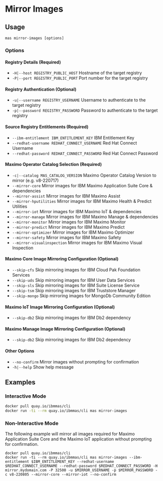 Mirror Images
===============================================================================

Usage
-------------------------------------------------------------------------------
`mas mirror-images [options]`

### Options
#### Registry Details (Required)
- `-H|--host REGISTRY_PUBLIC_HOST` Hostname of the target registry
- `-P|--port REGISTRY_PUBLIC_PORT` Port number for the target registry

#### Registry Authentication (Optional)
- `-u|--username REGISTRY_USERNAME` Username to authenticate to the target registry
- `-p|--password REGISTRY_PASSWORD` Password to authenticate to the target registry

#### Source Registry Entitlements (Required)
- `--ibm-entitlement IBM_ENTITLEMENT_KEY` IBM Entitlement Key
- `--redhat-username REDHAT_CONNECT_USERNAME` Red Hat Connect Username
- `--redhat-password REDHAT_CONNECT_PASSWORD` Red Hat Connect Password

#### Maximo Operator Catalog Selection (Required)
- `-c|--catalog MAS_CATALOG_VERSION` Maximo Operator Catalog Version to mirror (e.g. v8-220717)
- `--mirror-core` Mirror images for IBM Maximo Application Suite Core & dependencies
- `--mirror-assist`  Mirror images for IBM Maximo Assist
- `--mirror-hputilities` Mirror images for IBM Maximo Health & Predict Utilities
- `--mirror-iot` Mirror images for IBM Maximo IoT & dependencies
- `--mirror-manage` Mirror images for IBM Maximo Manage & dependencies
- `--mirror-monitor` Mirror images for IBM Maximo Monitor
- `--mirror-predict` Mirror images for IBM Maximo Predict
- `--mirror-optimizer` Mirror images for IBM Maximo Optimizer
- `--mirror-safety` Mirror images for IBM Maximo Safety
- `--mirror-visualinspection` Mirror images for IBM Maximo Visual Inspection

#### Maximo Core Image Mirroring Configuration (Optional)
- `--skip-cfs` Skip mirroring images for IBM Cloud Pak Foundation Services
- `--skip-uds` Skip mirroring images for IBM User Data Services
- `--skip-sls` Skip mirroring images for IBM Suite License Service
- `--skip-tsm` Skip mirroring images for IBM Truststore Manager
- `--skip-mongo` Skip mirroring images for MongoDb Community Edition

#### Maximo IoT Image Mirroring Configuration (Optional)
- `--skip-db2` Skip mirroring images for IBM Db2 dependency

#### Maximo Manage Image Mirroring Configuration (Optional)
- `--skip-db2` Skip mirroring images for IBM Db2 dependency

#### Other Options
- `--no-confirm` Mirror images without prompting for confirmation
- `-h|--help` Show help message


Examples
-------------------------------------------------------------------------------
### Interactive Mode
```bash
docker pull quay.io/ibmmas/cli
docker run -ti --rm quay.io/ibmmas/cli mas mirror-images
```

### Non-Interactive Mode
The following example will mirror all images required for Maximo Application Suite Core and the Maximo IoT application without prompting for confirmation.
```
docker pull quay.io/ibmmas/cli
docker run -ti --rm quay.io/ibmmas/cli mas mirror-images --ibm-entitlement $IBM_ENTITLEMENT_KEY --redhat-username $REDHAT_CONNECT_USERNAME --redhat-password $REDHAT_CONNECT_PASSWORD -H mirror.mydomain.com -P 32500 -u $MIRROR_USERNAME -p $MIRROR_PASSWORD -c v8-220805 --mirror-core --mirror-iot --no-confirm
```
